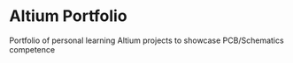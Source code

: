 # Altium Portfolio
Portfolio of personal learning Altium projects to showcase PCB/Schematics competence
